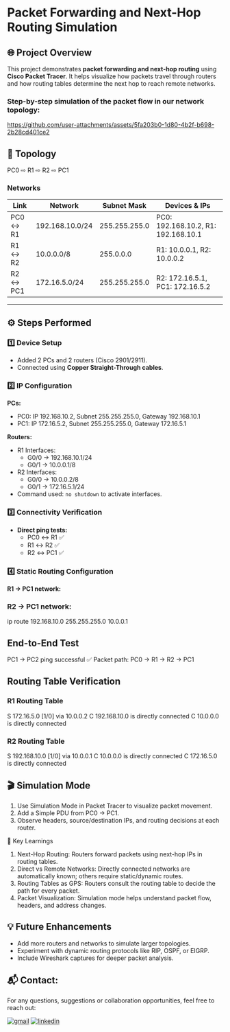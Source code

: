 # Packet Forwarding and Next-Hop Routing Simulation

## 🌐 Project Overview
This project demonstrates **packet forwarding and next-hop routing** using **Cisco Packet Tracer**. It helps visualize how packets travel through routers and how routing tables determine the next hop to reach remote networks.

### Step-by-step simulation of the packet flow in our network topology:
https://github.com/user-attachments/assets/5fa203b0-1d80-4b2f-b698-2b28cd401ce2

## 🧱 Topology
PC0 ⇨ R1 ⇨ R2 ⇨ PC1


### Networks
| Link      | Network        | Subnet Mask       | Devices & IPs                  |
|-----------|----------------|-----------------|--------------------------------|
| PC0 ↔ R1  | 192.168.10.0/24 | 255.255.255.0   | PC0: 192.168.10.2, R1: 192.168.10.1 |
| R1 ↔ R2  | 10.0.0.0/8      | 255.0.0.0       | R1: 10.0.0.1, R2: 10.0.0.2           |
| R2 ↔ PC1 | 172.16.5.0/24   | 255.255.255.0   | R2: 172.16.5.1, PC1: 172.16.5.2     |

---

## ⚙️ Steps Performed

### 1️⃣ Device Setup
- Added 2 PCs and 2 routers (Cisco 2901/2911).  
- Connected using **Copper Straight-Through cables**.

### 2️⃣ IP Configuration
**PCs:**
- PC0: IP 192.168.10.2, Subnet 255.255.255.0, Gateway 192.168.10.1  
- PC1: IP 172.16.5.2, Subnet 255.255.255.0, Gateway 172.16.5.1  

**Routers:**
- R1 Interfaces:  
  - G0/0 → 192.168.10.1/24  
  - G0/1 → 10.0.0.1/8  
- R2 Interfaces:  
  - G0/0 → 10.0.0.2/8  
  - G0/1 → 172.16.5.1/24  
- Command used: `no shutdown` to activate interfaces.

### 3️⃣ Connectivity Verification
- **Direct ping tests:**  
  - PC0 ↔ R1 ✅  
  - R1 ↔ R2 ✅  
  - R2 ↔ PC1 ✅  

### 4️⃣ Static Routing Configuration
**R1 → PC1 network:**  

### R2 → PC1 network:
ip route 192.168.10.0 255.255.255.0 10.0.0.1

## End-to-End Test
PC1 → PC2 ping successful ✅
Packet path: PC0 → R1 → R2 → PC1

## Routing Table Verification
### R1 Routing Table
S 172.16.5.0 [1/0] via 10.0.0.2
C 192.168.10.0 is directly connected
C 10.0.0.0 is directly connected

### R2 Routing Table
S 192.168.10.0 [1/0] via 10.0.0.1
C 10.0.0.0 is directly connected
C 172.16.5.0 is directly connected

## 🎬 Simulation Mode
1) Use Simulation Mode in Packet Tracer to visualize packet movement.
2) Add a Simple PDU from PC0 → PC1.
3) Observe headers, source/destination IPs, and routing decisions at each router.

🧠 Key Learnings
1) Next-Hop Routing: Routers forward packets using next-hop IPs in routing tables.
2) Direct vs Remote Networks: Directly connected networks are automatically known; others require static/dynamic routes.
3) Routing Tables as GPS: Routers consult the routing table to decide the path for every packet.
4) Packet Visualization: Simulation mode helps understand packet flow, headers, and address changes.

## 💡 Future Enhancements

- Add more routers and networks to simulate larger topologies.
- Experiment with dynamic routing protocols like RIP, OSPF, or EIGRP.
- Include Wireshark captures for deeper packet analysis.

## 📬 Contact:

For any questions, suggestions or collaboration opportunities, feel free to reach out:

[![gmail](https://img.shields.io/badge/Gmail-D14836?style=for-the-badge&logo=gmail&logoColor=white)](mailto:adityapateriya7986@gmail.com)
[![linkedin](https://img.shields.io/badge/linkedin-0A66C2?style=for-the-badge&logo=linkedin&logoColor=white)](https://www.linkedin.com/in/aditya-pateriya7781/)
